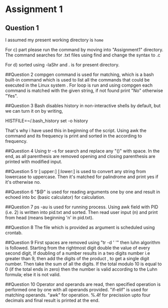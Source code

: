 # Assignment 1

## Question 1
I assumed my present working directory is `home`

For c) part please run the command by moving into "Assignment1" directory. The command searches for .txt files using find and change the syntax to .c 

For d) sorted using -laShr and . is for present directory.

##Question 2
compgen command is used for matching, which is a bash built-in command which is used to list all the commands that could be executed in the Linux system .
For loop is run and using compgen each command is matched with the given string, if not found print "No" otherwise "Yes". 

##Question 3
Bash disables history in non-interactive shells by default, but we can turn it on by writing,

HISTFILE=~/.bash_history
set -o history

That's why i have used this in beginning of the script. Using awk the command and its frequency is print and sorted in the according to frequency.

##Question 4
Using tr –s for search and replace any "()" with space. In the end, as all parenthesis are removed opening and closing parenthesis are printed with modified input.


##Question 5
tr [:upper:] [:lower:] is used to convert any string from lowercase to uppercase. Then it's matched for palindrome and print yes if it's otherwise no.


##Question 6
"$@" is used for reading arguments one by one and result in echoed into bc (basic calculator) for calculation.


##Question 7
ps -au is used for running process. Using awk field with PID (i.e. 2) is written into pid.txt and sorted. Then read user input (n) and print from head (means beginning 'n' in pid.txt). 


##Question 8
The file which is provided as argument is scheduled using crontab.

##Question 9
First spaces are removed using "tr -d ' '" then luhn algorithm is followed.
Starting from the rightmost digit double the value of every second digit, If doubling of a number results in a two digits number i.e greater than 9, then add the digits of the product , to get a single digit number. Then take the sum of all the digits. If the total modulo 10 is equal to 0 (if the total ends in zero) then the number is valid according to the Luhn formula; else it is not valid.


##Question 10
Operator and operands are read, then specified operation is performed one by one with all operands provided. "if-elif" is used for matching operands. "awk" for operation. %.4f for precission upto four decimals and final result is printed at the end. 
    
